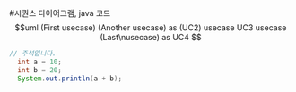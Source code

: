 #시퀀스 다이어그램, java 코드
$$uml
  (First usecase)
  (Another usecase) as (UC2)
  usecase UC3
  usecase (Last\nusecase) as UC4
$$
```java
// 주석입니다.
  int a = 10;
  int b = 20;
  System.out.println(a + b);
```